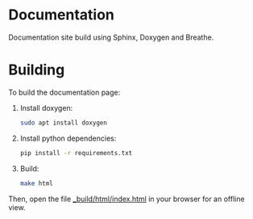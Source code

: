 # Documentation 

Documentation site build using Sphinx, Doxygen and Breathe. 

# Building 

To build the documentation page: 

1. Install  doxygen: 
    ```sh
    sudo apt install doxygen
    ```
1. Install python dependencies: 
    ```sh
    pip install -r requirements.txt 
    ```

1. Build:
    ```sh
    make html
    ```

Then, open the file [_build/html/index.html](_build/html/index.html) in your browser for an offline view. 
